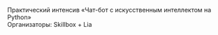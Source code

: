 Практический интенсив «Чат-бот с искусственным интеллектом на Python»  
Организаторы: Skillbox + Lia